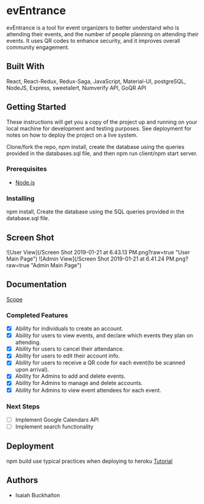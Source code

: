 # evEntrance

evEntrance is a tool for event organizers to better understand who is attending their events, and the number of people planning on attending their events. It uses QR codes to enhance security, and it improves overall community engagement.

## Built With

React, React-Redux, Redux-Saga, JavaScript, Material-UI, postgreSQL, NodeJS, Express, sweetalert, Numverify API, GoQR API

## Getting Started

These instructions will get you a copy of the project up and running on your local machine for development and testing purposes. See deployment for notes on how to deploy the project on a live system.

Clone/fork the repo, npm install, create the database using the queries provided in the databases.sql file, and then npm run client/npm start server.

### Prerequisites

- [Node.js](https://nodejs.org/en/)


### Installing

npm install,
Create the database using the SQL queries provided in the database.sql file.

## Screen Shot
![User View](/Screen Shot 2019-01-21 at 6.43.13 PM.png?raw=true "User Main Page")
![Admin View](/Screen Shot 2019-01-21 at 6.41.24 PM.png?raw=true "Admin Main Page")
## Documentation

[Scope](https://docs.google.com/document/d/1papao5eiEuKCPGrj1fqtZ3hOTpFRl4RvxM3eNFDUrqc/edit?usp=sharing)

### Completed Features

- [x] Ability for individuals to create an account.
- [x] Ability for users to view events, and declare which events they plan on attending.
- [x] Ability for users to cancel their attendance.
- [x] Ability for users to edit their account info.
- [x] Ability for users to receive a QR code for each event(to be scanned upon arrival).
- [x] Ability for Admins to add and delete events.
- [x] Ability for Admins to manage and delete accounts.
- [x] Ability for Admins to view event attendees for each event.

### Next Steps

- [ ] Implement Google Calendars API
- [ ] Implement search functionality

## Deployment

npm build
use typical practices when deploying to heroku
[Tutorial](https://medium.com/quick-code/deploying-production-build-of-react-app-to-heroku-2548d8bf6936)

## Authors

* Isaiah Buckhalton
